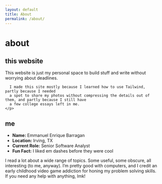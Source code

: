 ```yaml
---
layout: default
title: About
permalink: /about/
---
```


<div class="flex flex-col gap-6 mt-4 mx-4">
  <!-- Top-level heading -->
  <h1 class="sr-only">
    about
  </h1>

  <!-- “This Site” section -->
  <section class="max-w-2xl mx-auto px-6">
    <h2 class="text-2xl font-semibold mb-4">
      this website
    </h2>
    <p class="text-base leading-relaxed">
      This website is just my personal space to build stuff and write without
      worrying about deadlines.
      
      I made this site mostly because I learned how to use Tailwind, partly because I needed
      a spot to share my photos without compressing the details out of them, and partly because I still have
      a few college essays left in me. 
    </p>
  </section>

  <!-- “Me” section -->
  <section class="max-w-2xl mx-auto px-6">
    <h2 class="text-2xl font-semibold mb-4">
      me
    </h2>
    <ul class="list-disc list-inside mb-6">
      <li><strong>Name:</strong> Emmanuel Enrique Barragan</li>
      <li><strong>Location:</strong> Irving, TX</li>
      <li><strong>Current Role:</strong> Senior Software Analyst</li>
      <li><strong>Fun Fact:</strong> I liked em dashes before they were cool</li>
    </ul>
    <p class="text-base leading-relaxed">
      I read a lot about a wide range of topics. Some useful, some obscure, all interesting (to me, anyway).
      I’m pretty good with computers, and I credit an early childhood video game addiction for honing my
      problem solving skills. If you need any help with anything, lmk!
    </p>
  </section>
</div>